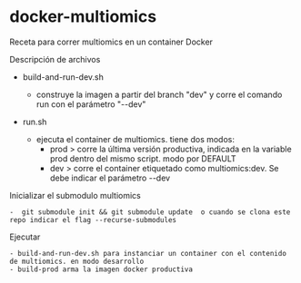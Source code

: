 # docker-multiomics
Receta para correr multiomics en un container Docker

Descripción de archivos

- build-and-run-dev.sh
	- construye la imagen a partir del branch "dev" y corre el comando run con el parámetro "--dev"
	
	
- run.sh
	- ejecuta el container de multiomics. tiene dos modos:
		- prod > corre la última versión productiva, indicada en la variable prod dentro del mismo script. modo por DEFAULT
		- dev  > corre el container etiquetado como multiomics:dev. Se debe indicar el parámetro --dev


Inicializar el submodulo multiomics

	-  git submodule init && git submodule update  o cuando se clona este repo indicar el flag --recurse-submodules


Ejecutar 

	- build-and-run-dev.sh para instanciar un container con el contenido de multiomics. en modo desarrollo
	- build-prod arma la imagen docker productiva
